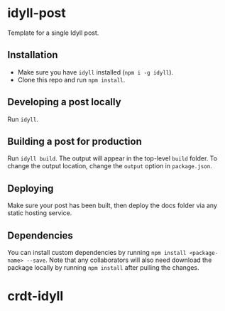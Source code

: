 # idyll-post

Template for a single Idyll post.

## Installation

- Make sure you have `idyll` installed (`npm i -g idyll`).
- Clone this repo and run `npm install`.

## Developing a post locally

Run `idyll`.

## Building a post for production

Run `idyll build`. The output will appear in the top-level `build` folder. To change the output location, change the `output` option in `package.json`.

## Deploying

Make sure your post has been built, then deploy the docs folder via any static hosting service.

## Dependencies

You can install custom dependencies by running `npm install <package-name> --save`. Note that any collaborators will also need download the package locally by running `npm install` after pulling the changes.
# crdt-idyll
